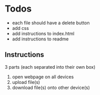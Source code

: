 # Todos

- each file should have a delete button
- add css
- add instructions to index.html
- add instructions to readme

## Instructions

3 parts (each separated into their own box)

1. open webpage on all devices
2. upload file(s)
3. download file(s) onto other device(s)
